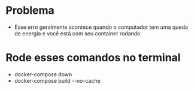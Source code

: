# Problema
 - Esse erro geralmente acontece quando o computador tem uma queda de energia e você está com seu container rodando

# Rode esses comandos no terminal
 - docker-compose down
 - docker-compose build --no-cache
